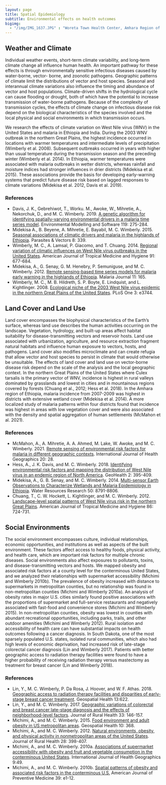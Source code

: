 ```yaml
---
layout: page
title: Spatial Epidemiology
subtitle: Environmental effects on health outcomes
bigimg: 
  - "/img/IMG_1637.JPG" : "Woreta Town Health Center, Amhara Region of Ethiopia"
---
```


## Weather and Climate
Individual weather events, short-term climate variability, and long-term climate change all influence human health. An important pathway for these effects is through environmentally sensitive infectious diseases caused by water-borne, vector- borne, and zoonotic pathogens. Geographic patterns of climate limit the distributions of vector and host species. Seasonal and interannual climate variations also influence the timing and abundance of vector and host populations. Climate-driven shifts in the hydrological cycle can cause flooding or drought, both of which have the potential to increase transmission of water-borne pathogens. Because of the complexity of transmission cycles, the effects of climate change on infectious disease risk depend on the biological characteristics of the species involved and the local physical and social environments in which transmission occurs.

We research the effects of climate variation on West Nile virus (WNV) in the United States and malaria in Ethiopia and India. During the 2003 WNV outbreak in the northern Great Plains, the highest incidence occurred in locations with warmer temperatures and intermediate levels of precipitation (Wimberly et al. 2008). Subsequent outbreaks occurred in years with higher than usual temperature during the transmission season and the preceding winter (Wimberly et al. 2014). In Ethiopia, warmer temperatures were associated with malaria outbreaks in wetter districts, whereas rainfall and moisture indices had stronger influences in drier districts (Midekisa et al. 2015). These associations provide the basis for developing early-warning systems that predict future disease risk based on lagged responses to climate variations (Midekisa et al. 2012, Davis et al. 2019).

### References
* Davis, J. K., Gebrehiwot, T., Worku. M., Awoke, W., Mihretie, A., Nekorchuk, D., and M. C. Wimberly. 2019. [A genetic algorithm for identifying spatially-varying environmental drivers in a malaria time series model](https://www.sciencedirect.com/science/article/pii/S136481521930129X). Environmental Modelling and Software 119: 275-284.
* Midekisa A., B. Beyene, A. Mihretie, E. Bayabil, M. C. Wimberly. 2015. [Seasonal associations of climatic drivers and malaria in the highlands of Ethiopia](https://parasitesandvectors.biomedcentral.com/articles/10.1186/s13071-015-0954-7). Parasites & Vectors 8: 339. 
* Wimberly, M. C., A. Lamsal, P. Giacomo, and T. Chuang. 2014. [Regional variation of climatic influences on West Nile virus outbreaks in the United States](http://www.ajtmh.org/content/journals/10.4269/ajtmh.14-0239). American Journal of Tropical Medicine and Hygiene 91: 677-684.
* Midekisa, A., G. Senay, G. M. Henebry, P. Semuniguse, and M. C. Wimberly. 2012. [Remote sensing-based time series models for malaria early warning in the highlands of Ethiopia](https://malariajournal.biomedcentral.com/articles/10.1186/1475-2875-11-165). Malaria Journal 11: 165.
* Wimberly, M. C., M. B. Hildreth, S. P. Boyte, E. Lindquist, and L. Kightlinger. 2008. [Ecological niche of the 2003 West Nile virus epidemic in the northern Great Plains of the United States](https://journals.plos.org/plosone/article?id=10.1371/journal.pone.0003744). PLoS One 3: e3744.

## Land Cover and Land Use
Land cover encompasses the biophysical characteristics of the Earth’s surface, whereas land use describes the human activities occurring on the landscape. Vegetation, hydrology, and built-up areas affect habitat suitability for disease-transmitting vectors and reservoir hosts. Land use associated with urbanization, agriculture, and resource extraction fragment natural habitats and influence human exposure to vectors, hosts, and pathogens. Land cover also modifies microclimate and can create refugia that allow vector and host species to persist in climate that would otherwise be unsuitable. 
The effects of land cover and land use on vector-borne disease risk depend on the scale of the analysis and the local geographic context. In the northern Great Plains of the United States where Culex tarsalis is the primary vector of WNV, incidence is highest in rural valleys dominated by grasslands and lowest in cities and in mountainous regions covered by forests (Chuang et al., 2012; Hess et al. 2018). In the Amhara region of Ethiopia, malaria incidence from 2007-2009 was highest in districts with extensive wetland cover (Midekisa et al. 2014).  A more localized study of malaria patterns within four districts found that incidence was highest in areas with low vegetation cover and were also associated with the density and spatial aggregation of human settlements (McMahon et al. 2021).

### References 
* McMahon, A., A. Mihretie, A. A. Ahmed, M. Lake, W. Awoke, and M. C. Wimberly. 2021. [Remote sensing of environmental risk factors for malaria in different geographic contexts](https://ij-healthgeographics.biomedcentral.com/articles/10.1186/s12942-021-00282-0). International Journal of Health Geographics 20: 28.
* Hess, A., J. K. Davis, and M. C. Wimberly. 2018. [Identifying environmental risk factors and mapping the distribution of West Nile virus in an endemic region of North America](https://doi.org/10.1029/2018GH000161). GeoHealth 2: 395-409.
* Midekisa, A., G. B. Senay, and M. C. Wimberly. 2014. [Multi-sensor Earth Observations to Characterize Wetlands and Malaria Epidemiology in Ethiopia](https://agupubs.onlinelibrary.wiley.com/doi/full/10.1002/2014WR015634). Water Resources Research 50: 8791-8806.
* Chuang, T., C. W. Hockett, L. Kightlinger, and M. C. Wimberly. 2012. [Landscape-level spatial patterns of West Nile virus risk in the northern Great Plains](http://www.ajtmh.org/content/journals/10.4269/ajtmh.2012.11-0515). American Journal of Tropical Medicine and Hygiene 86: 724-731.

## Social Environments
The social environment encompasses culture, individual relationships, economic opportunities, and institutions as well as aspects of the built environment. These factors affect access to healthy foods, physical activity, and health care, which are important risk factors for multiple chronic diseases. Social environments also affect exposures to pollutants, toxins, and disease-transmitting vectors and hosts.
We mapped obesity and associated risk factors at a county level for the conterminous United States, and we analyzed their relationships with supermarket accessibility (Michimi and Wimberly 2010b). The prevalence of obesity increased with distance to supermarkets in metropolitan counties, but no relationship was found in non-metropolitan counties (Michimi and Wimberly 2010a). An analysis of obesity rates in major U.S. cities similarly found positive associations with the proportions of supermarket and full-service restaurants and negatively associated with fast-food and convenience stores (Michimi and Wimberly 2015). In non-metropolitan counties, obesity was lowest in counties with abundant recreational opportunities, including parks, trails, and other outdoor amenities (Michimi and Wimberly 2012).
Rural isolation and accessibility of health care can have substantial impacts on health outcomes following a cancer diagnosis. In South Dakota, one of the most sparsely populated U.S. states, isolated rural communities, which also had high levels of economic deprivation, had increased risk of late-stage colorectal cancer diagnosis (Lin and Wimberly 2017). Patients with better geographic access to radiation therapy facilities were found to have a higher probability of receiving radiation therapy versus mastectomy as treatment for breast cancer (Lin and Wimberly 2018). 

### References
* Lin, Y., M. C. Wimberly, P. Da Rosa, J. Hoover, and W. F. Athas. 2018. [Geographic access to radiation therapy facilities and disparities of early-stage breast cancer treatment](https://geospatialhealth.net/index.php/gh/article/view/622). Geospatial Health 13:622.
* Lin, Y., and M. C. Wimberly. 2017. [Geographic variations of colorectal and breast cancer late-stage diagnosis and the effects of neighborhood-level factors](https://onlinelibrary.wiley.com/doi/full/10.1111/jrh.12179). Journal of Rural Health 33: 146-157. 
* Michimi, A., and M. C. Wimberly. 2015. [Food environment and adult obesity in US metropolitan areas](https://www.geospatialhealth.net/index.php/gh/article/view/368). Geospatial Health 10: 368.
* Michimi, A., and M. C. Wimberly. 2012. [Natural environments, obesity, and physical activity in nonmetropolitan areas of the United States](https://onlinelibrary.wiley.com/doi/full/10.1111/j.1748-0361.2012.00413.x). Journal of Rural Health 28: 398-407.
* Michimi, A., and M. C. Wimberly. 2010a. [Associations of supermarket accessibility with obesity and fruit and vegetable consumption in the conterminous United States](https://ij-healthgeographics.biomedcentral.com/articles/10.1186/1476-072X-9-49). International Journal of Health Geographics 9:49.
* Michimi, A., and M. C. Wimberly. 2010b. [Spatial patterns of obesity and associated risk factors in the conterminous U.S.](https://www.ajpmonline.org/article/S0749-3797(10)00320-X/abstract) American Journal of Preventive Medicine 39: e1-12.

